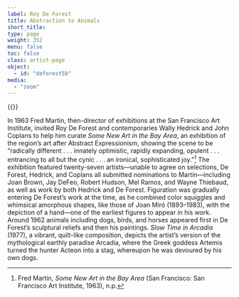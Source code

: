 ```yaml
---
label: Roy De Forest
title: Abstraction to Animals
short_title:
type: page
weight: 352
menu: false
toc: false
class: artist-page
object:
  - id: "deforest5b"
media:
  - "zoom"
---
```

{{<q-figure id="deforest5b">}}

In 1963 Fred Martin, then-director of exhibitions at the San Francisco Art Institute, invited Roy De Forest and contemporaries Wally Hedrick and John Coplans to help him curate *Some New Art in the Bay Area*, an exhibition of the region’s art after Abstract Expressionism, showing the scene to be “radically different . . . innately optimistic, rapidly expanding, opulent . . . entrancing to all but the cynic . . . an ironical, sophisticated joy.”[^1] The exhibition featured twenty-seven artists—unable to agree on selections, De Forest, Hedrick, and Coplans all submitted nominations to Martin—including Joan Brown, Jay DeFeo, Robert Hudson, Mel Ramos, and Wayne Thiebaud, as well as work by both Hedrick and De Forest. Figuration was gradually entering De Forest’s work at the time, as he combined color squiggles and whimsical amorphous shapes, like those of Joan Miró (1893–1983), with the depiction of a hand—one of the earliest figures to appear in his work. Around 1962 animals including dogs, birds, and horses appeared first in De Forest’s sculptural reliefs and then his paintings. *Slow Time in Arcadia* (1977), a vibrant, quilt-like composition, depicts the artist’s version of the mythological earthly paradise Arcadia, where the Greek goddess Artemis turned the hunter Acteon into a stag, whereupon he was devoured by his own dogs.

[^1]: Fred Martin, *Some New Art in the Bay Area* (San Francisco: San Francisco Art Institute, 1963), n.p.
